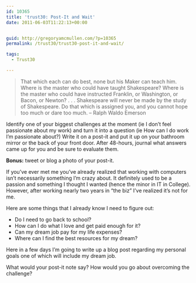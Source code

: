 ```yaml
---
id: 10365
title: 'trust30: Post-It and Wait'
date: 2011-06-03T11:22:13+00:00


guid: http://gregoryamcmullen.com/?p=10365
permalink: /trust30/trust30-post-it-and-wait/

tags:
  - Trust30

---
```

> That which each can do best, none but his Maker can teach him. Where is the master who could have taught Shakespeare? Where is the master who could have instructed Franklin, or Washington, or Bacon, or Newton? . . . Shakespeare will never be made by the study of Shakespeare. Do that which is assigned you, and you cannot hope too much or dare too much. – Ralph Waldo Emerson

Identify one of your biggest challenges at the moment (ie I don’t feel passionate about my work) and turn it into a question (ie How can I do work I’m passionate about?) Write it on a post-it and put it up on your bathroom mirror or the back of your front door. After 48-hours, journal what answers came up for you and be sure to evaluate them.

**Bonus:** tweet or blog a photo of your post-it.

If you&#8217;ve ever met me you&#8217;ve already realized that working with computers isn&#8217;t necessarily something I&#8217;m crazy about. It definitely used to be a passion and something I thought I wanted (hence the minor in IT in College). However, after working nearly two years in &#8220;the biz&#8221; I&#8217;ve realized it&#8217;s not for me.

Here are some things that I already know I need to figure out:

  * Do I need to go back to school?
  * How can I do what I love and get paid enough for it?
  * Can my dream job pay for my life expenses?
  * Where can I find the best resources for my dream?

Here in a few days I&#8217;m going to write up a blog post regarding my personal goals one of which will include my dream job.

What would your post-it note say? How would you go about overcoming the challenge?